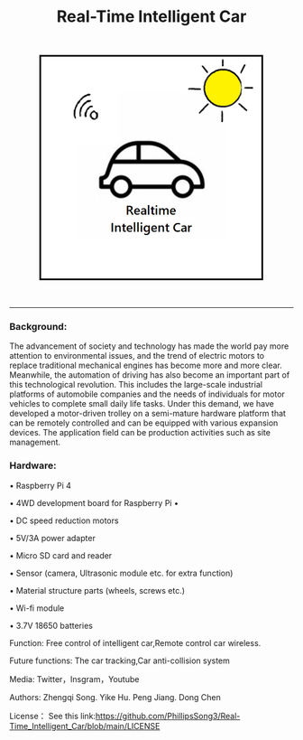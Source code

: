 <!-- PROJECT LOGO -->
<h1 align="center">Real-Time Intelligent Car</h1>
<p align="center">
<br/>
<p align="center">
<img src="https://github.com/PhillipsSong3/Real-Time_Intelligent_Car/blob/main/logo.png" width="400" height="400">
  </p>
<br/>


____________________________________________________________________________________________________________________________________________________________________
### Background:

The advancement of society and technology has made the world pay more attention to environmental issues, and the trend of electric motors to replace traditional mechanical engines has become more and more clear. Meanwhile, the automation of driving has also become an important part of this technological revolution. This includes the large-scale industrial platforms of automobile companies and the needs of individuals for motor vehicles to complete small daily life tasks. Under this demand, we have developed a motor-driven trolley on a semi-mature hardware platform that can be remotely controlled and can be equipped with various expansion devices. The application field can be production activities such as site management.

### Hardware:
• Raspberry Pi 4
 
• 4WD development board
  for Raspberry Pi •
 
• DC speed reduction motors
 
• 5V/3A power adapter
 
• Micro SD card and reader
 
• Sensor (camera, Ultrasonic module etc. for extra function)
 
• Material structure parts
(wheels, screws etc.)
 
• Wi-fi module
 
• 3.7V 18650 batteries



Function:
Free control of intelligent car,Remote control car wireless.

Future functions:
The car tracking,Car anti-collision system

Media:
Twitter，Insgram，Youtube

Authors:
Zhengqi Song.  Yike Hu.  Peng Jiang.   Dong Chen

License：
See this link:https://github.com/PhillipsSong3/Real-Time_Intelligent_Car/blob/main/LICENSE

